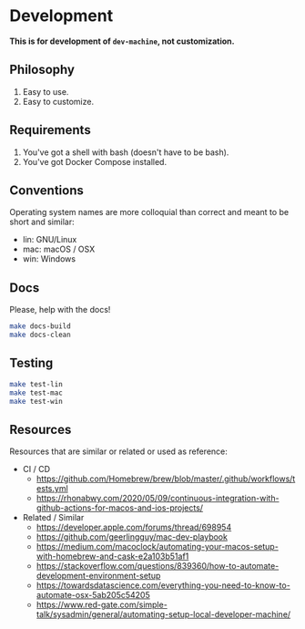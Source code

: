 # Development

**This is for development of `dev-machine`, not customization.**

## Philosophy

1. Easy to use.
1. Easy to customize.

## Requirements

1. You've got a shell with bash (doesn't have to be bash).
1. You've got Docker Compose installed.

## Conventions

Operating system names are more colloquial than correct and meant to be short and similar:

* lin: GNU/Linux
* mac: macOS / OSX
* win: Windows

## Docs

Please, help with the docs!

```bash
make docs-build
make docs-clean
```

## Testing

```bash
make test-lin
make test-mac
make test-win
```

## Resources

Resources that are similar or related or used as reference:

* CI / CD
  * <https://github.com/Homebrew/brew/blob/master/.github/workflows/tests.yml>
  * <https://rhonabwy.com/2020/05/09/continuous-integration-with-github-actions-for-macos-and-ios-projects/>
* Related / Similar
  * <https://developer.apple.com/forums/thread/698954>
  * <https://github.com/geerlingguy/mac-dev-playbook>
  * <https://medium.com/macoclock/automating-your-macos-setup-with-homebrew-and-cask-e2a103b51af1>
  * <https://stackoverflow.com/questions/839360/how-to-automate-development-environment-setup>
  * <https://towardsdatascience.com/everything-you-need-to-know-to-automate-osx-5ab205c54205>
  * <https://www.red-gate.com/simple-talk/sysadmin/general/automating-setup-local-developer-machine/>
